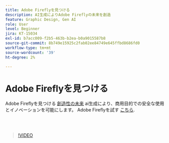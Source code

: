 ```yaml
---
title: Adobe Fireflyを見つける
description: AI生成によりAdobe Fireflyの未来を創造
feature: Graphic Design, Gen AI
role: User
level: Beginner
jira: KT-15034
exl-id: b7acc009-f2b5-463b-b2ea-b0a9015587b8
source-git-commit: 8b749e15925c2fab02ee84749e645ffbd8686fd0
workflow-type: tm+mt
source-wordcount: '39'
ht-degree: 2%

---
```


# Adobe Fireflyを見つける

Adobe Fireflyを見つける [創造性の未来](https://www.adobe.com/products/firefly/discover/how-ai-changes-creative-work.html) ai生成により、商用目的での安全な使用とイノベーションを可能にします。 Adobe Fireflyを試す [こちら](https://firefly.adobe.com/).

<br> 

>[!VIDEO](https://video.tv.adobe.com/v/3427606?quality=12&learn=on&hidetitle=true)

